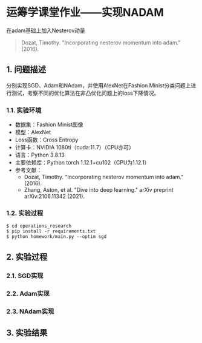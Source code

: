 # 运筹学课堂作业——实现NADAM

在adam基础上加入Nesterov动量

> Dozat, Timothy. "Incorporating nesterov momentum into adam." (2016).

## 1. 问题描述

分别实现SGD、Adam和NAdam，并使用AlexNet在Fashion Minist分类问题上进行测试，考察不同的优化算法在非凸优化问题上的loss下降情况。

### 1.1. 实验环境
 
 - 数据集：Fashion Minist图像
 - 模型：AlexNet
 - Loss函数：Cross Entropy
 - 计算卡：NVIDIA 1080ti（cuda:11.7）（CPU亦可）
 - 语言：Python 3.8.13
 - 主要依赖库：Python torch 1.12.1+cu102（CPU为1.12.1）
 - 参考文献：
   - Dozat, Timothy. "Incorporating nesterov momentum into adam." (2016).
   - Zhang, Aston, et al. "Dive into deep learning." arXiv preprint arXiv:2106.11342 (2021).

### 1.2. 实验过程

```shell
$ cd operations_research
$ pip install -r requirements.txt
$ python homework/main.py --optim sgd
```

## 2. 实验过程
### 2.1. SGD实现

### 2.2. Adam实现

### 2.3. NAdam实现

## 3. 实验结果
